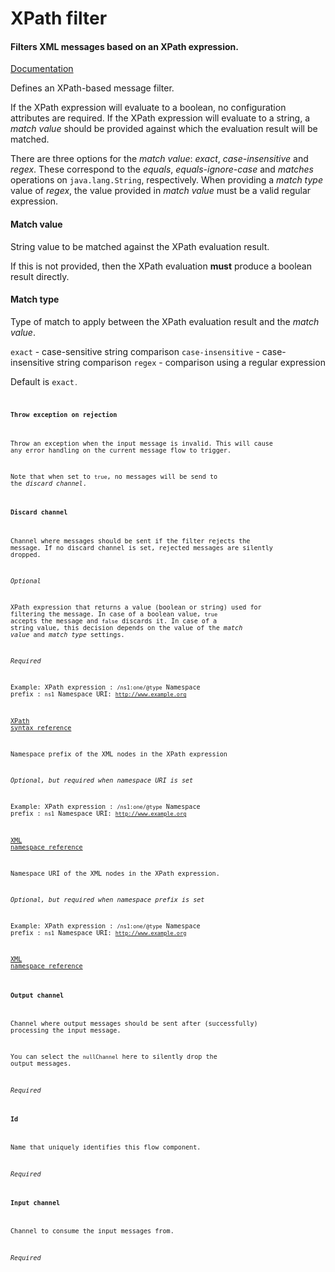 # XPath filter
#### Filters XML messages based on an XPath expression.
<a href="http://docs.spring.io/spring-integration/docs/2.1.x/reference/html/xml.html#xml-xpath-filter" target="_blank">Documentation</a>

Defines an XPath-based message filter.

If the XPath expression will evaluate to a boolean, no configuration attributes are required. If the XPath expression will evaluate to a string, a <i>match value</i> should be provided against which the evaluation result will be matched.

There are three options for the <i>match value</i>: <i>exact</i>, <i>case-insensitive</i> and <i>regex</i>. These correspond to the <i>equals</i>, <i>equals-ignore-case</i> and <i>matches</i> operations on <code>java.lang.String</code>, respectively. When providing a <i>match type</i> value of <i>regex</i>, the value provided in <i>match value</i> must be a valid regular expression.

#### Match value
String value to be matched against the XPath evaluation result.

If this is not provided, then the XPath evaluation <b>must</b> produce a boolean result directly.

#### Match type
Type of match to apply between the XPath evaluation result and the <i>match value</i>.

<code>exact</code> - case-sensitive string comparison
<code>case-insensitive</code> - case-insensitive string comparison
<code>regex</code> - comparison using a regular expression

Default is <code>exact<code>.

#### Throw exception on rejection
Throw an exception when the input message is invalid. This will cause any error handling on the current message flow to trigger.

Note that when set to <code>true</code>, no messages will be send to the <i>discard channel</i>.

#### Discard channel
Channel where messages should be sent if the filter rejects the message. If no discard channel is set, rejected messages are silently dropped.

<i>Optional</i>


XPath expression that returns a value (boolean or string) used for filtering the message. In case of a boolean value, <code>true</code> accepts the message and <code>false</code> discards it. In case of a string value, this decision depends on the value of the <i>match value</i> and <i>match type</i> settings.

<i>Required</i>

Example:
XPath expression : <code>/ns1:one/@type</code>
Namespace prefix : <code>ns1</code>
Namespace URI: <code>http://www.example.org</code>

<a href="https://www.w3schools.com/xml/xpath_syntax.asp" onclick="window.open('https://www.w3schools.com/xml/xpath_syntax.asp');" target="_blank">XPath syntax reference</a>


Namespace prefix of the XML nodes in the XPath expression

<i>Optional, but required when namespace URI is set</i>

Example:
XPath expression : <code>/ns1:one/@type</code>
Namespace prefix : <code>ns1</code>
Namespace URI: <code>http://www.example.org</code>

<a href="https://www.w3schools.com/xml/xml_namespaces.asp" onclick="window.open('https://www.w3schools.com/xml/xml_namespaces.asp');" target="_blank">XML namespace reference</a>


Namespace URI of the XML nodes in the XPath expression.

<i>Optional, but required when namespace prefix is set</i>

Example:
XPath expression : <code>/ns1:one/@type</code>
Namespace prefix : <code>ns1</code>
Namespace URI: <code>http://www.example.org</code>

<a href="https://www.w3schools.com/xml/xml_namespaces.asp" onclick="window.open('https://www.w3schools.com/xml/xml_namespaces.asp');" target="_blank">XML namespace reference</a>

#### Output channel
Channel where output messages should be sent after (successfully) processing the input message.

You can select the <code>nullChannel</code> here to silently drop the output messages.

<i>Required</i>

#### Id
Name that uniquely identifies this flow component.

<i>Required</i>

#### Input channel
Channel to consume the input messages from.

<i>Required</i>

